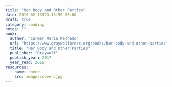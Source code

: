 ```yaml
---
title: "Her Body and Other Parties"
date: 2019-02-13T23:15:59-05:00
draft: true
category: reading
notes: ""
book:
  author: "Carmen Maria Machado"
  url: "https://www.graywolfpress.org/books/her-body-and-other-parties"
  title: "Her Body and Other Parties"
  publisher: "Graywolf"
  publish_year: 2017
  year_read: 2018
resources:
  - name: cover
    src: images/cover.jpg
---
```


